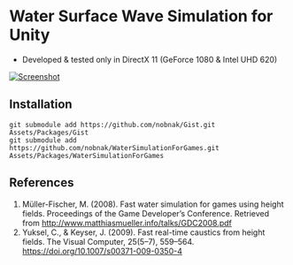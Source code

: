 # Water Surface Wave Simulation for Unity
- Developed & tested only in DirectX 11 (GeForce 1080 & Intel UHD 620)

[![Screenshot](http://img.youtube.com/vi/4Njpapj7Cmc/0.jpg)](https://youtu.be/4Njpapj7Cmc)

## Installation
```
git submodule add https://github.com/nobnak/Gist.git Assets/Packages/Gist
git submodule add https://github.com/nobnak/WaterSimulationForGames.git Assets/Packages/WaterSimulationForGames
```

## References
1. Müller-Fischer, M. (2008). Fast water simulation for games using height fields. Proceedings of the Game Developer’s Conference. Retrieved from http://www.matthiasmueller.info/talks/GDC2008.pdf
2. Yuksel, C., & Keyser, J. (2009). Fast real-time caustics from height fields. The Visual Computer, 25(5–7), 559–564. https://doi.org/10.1007/s00371-009-0350-4
